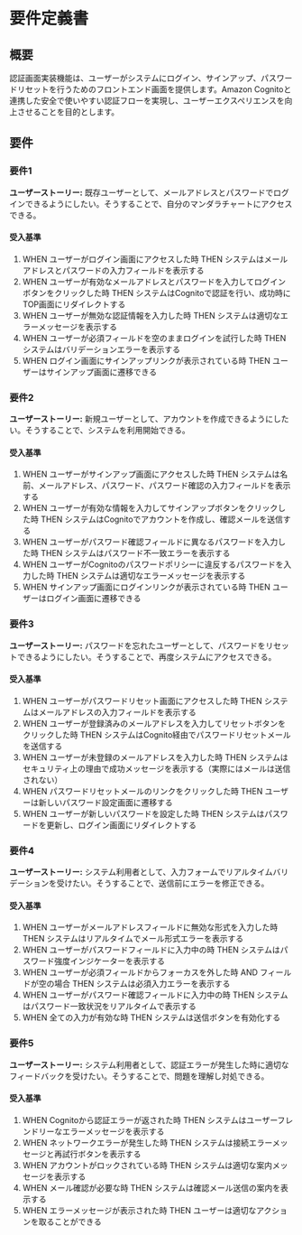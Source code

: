 # 要件定義書

## 概要

認証画面実装機能は、ユーザーがシステムにログイン、サインアップ、パスワードリセットを行うためのフロントエンド画面を提供します。Amazon Cognitoと連携した安全で使いやすい認証フローを実現し、ユーザーエクスペリエンスを向上させることを目的とします。

## 要件

### 要件1

**ユーザーストーリー:** 既存ユーザーとして、メールアドレスとパスワードでログインできるようにしたい。そうすることで、自分のマンダラチャートにアクセスできる。

#### 受入基準

1. WHEN ユーザーがログイン画面にアクセスした時 THEN システムはメールアドレスとパスワードの入力フィールドを表示する
2. WHEN ユーザーが有効なメールアドレスとパスワードを入力してログインボタンをクリックした時 THEN システムはCognitoで認証を行い、成功時にTOP画面にリダイレクトする
3. WHEN ユーザーが無効な認証情報を入力した時 THEN システムは適切なエラーメッセージを表示する
4. WHEN ユーザーが必須フィールドを空のままログインを試行した時 THEN システムはバリデーションエラーを表示する
5. WHEN ログイン画面にサインアップリンクが表示されている時 THEN ユーザーはサインアップ画面に遷移できる

### 要件2

**ユーザーストーリー:** 新規ユーザーとして、アカウントを作成できるようにしたい。そうすることで、システムを利用開始できる。

#### 受入基準

1. WHEN ユーザーがサインアップ画面にアクセスした時 THEN システムは名前、メールアドレス、パスワード、パスワード確認の入力フィールドを表示する
2. WHEN ユーザーが有効な情報を入力してサインアップボタンをクリックした時 THEN システムはCognitoでアカウントを作成し、確認メールを送信する
3. WHEN ユーザーがパスワード確認フィールドに異なるパスワードを入力した時 THEN システムはパスワード不一致エラーを表示する
4. WHEN ユーザーがCognitoのパスワードポリシーに違反するパスワードを入力した時 THEN システムは適切なエラーメッセージを表示する
5. WHEN サインアップ画面にログインリンクが表示されている時 THEN ユーザーはログイン画面に遷移できる

### 要件3

**ユーザーストーリー:** パスワードを忘れたユーザーとして、パスワードをリセットできるようにしたい。そうすることで、再度システムにアクセスできる。

#### 受入基準

1. WHEN ユーザーがパスワードリセット画面にアクセスした時 THEN システムはメールアドレスの入力フィールドを表示する
2. WHEN ユーザーが登録済みのメールアドレスを入力してリセットボタンをクリックした時 THEN システムはCognito経由でパスワードリセットメールを送信する
3. WHEN ユーザーが未登録のメールアドレスを入力した時 THEN システムはセキュリティ上の理由で成功メッセージを表示する（実際にはメールは送信されない）
4. WHEN パスワードリセットメールのリンクをクリックした時 THEN ユーザーは新しいパスワード設定画面に遷移する
5. WHEN ユーザーが新しいパスワードを設定した時 THEN システムはパスワードを更新し、ログイン画面にリダイレクトする

### 要件4

**ユーザーストーリー:** システム利用者として、入力フォームでリアルタイムバリデーションを受けたい。そうすることで、送信前にエラーを修正できる。

#### 受入基準

1. WHEN ユーザーがメールアドレスフィールドに無効な形式を入力した時 THEN システムはリアルタイムでメール形式エラーを表示する
2. WHEN ユーザーがパスワードフィールドに入力中の時 THEN システムはパスワード強度インジケーターを表示する
3. WHEN ユーザーが必須フィールドからフォーカスを外した時 AND フィールドが空の場合 THEN システムは必須入力エラーを表示する
4. WHEN ユーザーがパスワード確認フィールドに入力中の時 THEN システムはパスワード一致状況をリアルタイムで表示する
5. WHEN 全ての入力が有効な時 THEN システムは送信ボタンを有効化する

### 要件5

**ユーザーストーリー:** システム利用者として、認証エラーが発生した時に適切なフィードバックを受けたい。そうすることで、問題を理解し対処できる。

#### 受入基準

1. WHEN Cognitoから認証エラーが返された時 THEN システムはユーザーフレンドリーなエラーメッセージを表示する
2. WHEN ネットワークエラーが発生した時 THEN システムは接続エラーメッセージと再試行ボタンを表示する
3. WHEN アカウントがロックされている時 THEN システムは適切な案内メッセージを表示する
4. WHEN メール確認が必要な時 THEN システムは確認メール送信の案内を表示する
5. WHEN エラーメッセージが表示された時 THEN ユーザーは適切なアクションを取ることができる
